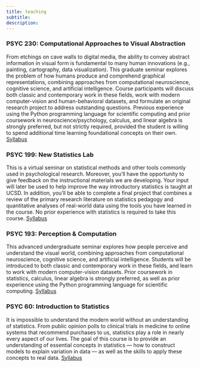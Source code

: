 ```yaml
---
title: teaching
subtitle: 
description: 
---
```


<!-- ![](/images/demo/demo-landscape.jpg) -->

### PSYC 230: Computational Approaches to Visual Abstraction
From etchings on cave walls to digital media, the ability to convey abstract information in visual form is fundamental to many human innovations (e.g., painting, cartography, data visualization). This graduate seminar explores the problem of how humans produce and comprehend graphical representations, combining approaches from computational neuroscience, cognitive science, and artificial intelligence. Course participants will discuss both classic and contemporary work in these fields, work with modern computer-vision and human-behavioral datasets, and formulate an original research project to address outstanding questions. Previous experience using the Python programming language for scientific computing and prior coursework in neuroscience/psychology, calculus, and linear algebra is strongly preferred, but not strictly required, provided the student is willing to spend additional time learning foundational concepts on their own. [Syllabus](https://docs.google.com/document/d/1Xb4pIUMWlMmvvGuEqDg-ci41P10x1izdZXjpG9xl8jM/edit?usp=sharing)

### PSYC 199: New Statistics Lab
This is a virtual seminar on statistical methods and other tools commonly used in psychological research. Moreover, you’ll have the opportunity to give feedback on the instructional materials we are developing. Your input will later be used to help improve the way introductory statistics is taught at UCSD. In addition, you’ll be able to complete a final project that combines a review of the primary research literature on statistics pedagogy and quantitative analyses of real-world data using the tools you have learned in the course. No prior experience with statistics is required to take this course. [Syllabus](https://docs.google.com/document/d/13QtgFmUCdArZrGonfCERJYusdx8TOlo28LcMzca95Q4/edit?usp=sharing)

### PSYC 193: Perception & Computation
This advanced undergraduate seminar explores how people perceive and understand the visual world, combining approaches from computational neuroscience, cognitive science, and artificial intelligence. Students will be introduced to both classic and contemporary work in these fields, and learn to work with modern computer-vision datasets. Prior coursework in statistics, calculus, linear algebra is strongly preferred, as well as prior experience using the Python programming language for scientific computing.
[Syllabus](https://docs.google.com/document/d/1aBNfu9zDmHLs-xI1wZsOpjBoCjSQKvxD2ma9SUw4Y4g/edit?usp=sharing)

### PSYC 60: Introduction to Statistics
It is impossible to understand the modern world without an understanding of statistics. From public opinion polls to clinical trials in medicine to online systems that recommend purchases to us, statistics play a role in nearly every aspect of our lives. The goal of this course is to provide an understanding of essential concepts in statistics — how to construct models to explain variation in data — as well as the skills to apply these concepts to real data. [Syllabus](https://psyc60.github.io/syllabus/)